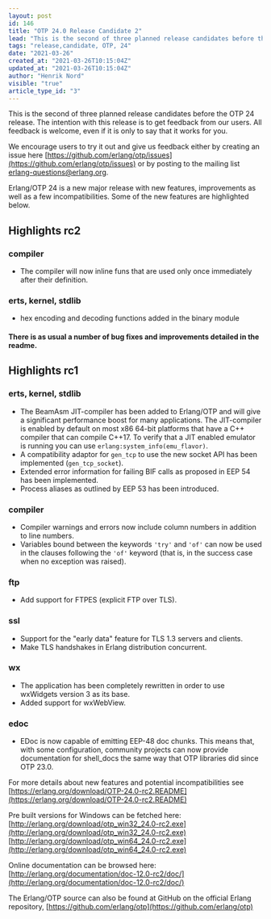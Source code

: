 ```yaml
---
layout: post
id: 146
title: "OTP 24.0 Release Candidate 2"
lead: "This is the second of three planned release candidates before the OTP 24 release."
tags: "release,candidate, OTP, 24"
date: "2021-03-26"
created_at: "2021-03-26T10:15:04Z"
updated_at: "2021-03-26T10:15:04Z"
author: "Henrik Nord"
visible: "true"
article_type_id: "3"
---
```


This is the second of three planned release candidates before the OTP 24 release.
 The intention with this release is to get feedback from our users. All feedback is welcome, even if it is only to say that it works for you.

We encourage users to try it out and give us feedback either by creating an issue here [https://github.com/erlang/otp/issues](https://github.com/erlang/otp/issues)
 or by posting to the mailing list [erlang-questions@erlang.org](mailto:erlang-questions@erlang.org).

Erlang/OTP 24 is a new major release with new features, improvements as well as a few incompatibilities. Some of the new
 features are highlighted below.

## Highlights rc2

### compiler
* The compiler will now inline funs that are used only once immediately after their definition.

### erts, kernel, stdlib
* hex encoding and decoding functions added in the binary module

#### There is as usual a number of bug fixes and improvements detailed in the readme.

## Highlights rc1

### erts, kernel, stdlib
* The BeamAsm JIT-compiler has been added to Erlang/OTP and will give a significant performance boost for many applications.
 The JIT-compiler is enabled by default on most x86 64-bit platforms that have a C++ compiler that can compile C++17.
 To verify that a JIT enabled emulator is running you can use `erlang:system_info(emu_flavor)`.
* A compatibility adaptor for `gen_tcp` to use the new socket API has been implemented (`gen_tcp_socket`).
* Extended error information for failing BIF calls as proposed in EEP 54 has been implemented.
* Process aliases as outlined by EEP 53 has been introduced.

### compiler
* Compiler warnings and errors now include column numbers in addition to line numbers.
* Variables bound between the keywords `'try'` and `'of'` can now be used in the clauses following the `'of'` keyword
 (that is, in the success case when no exception was raised).

### ftp
* Add support for FTPES (explicit FTP over TLS).

### ssl
* Support for the "early data" feature for TLS 1.3 servers and clients.
* Make TLS handshakes in Erlang distribution concurrent.

### wx
* The application has been completely rewritten in order
 to use wxWidgets version 3 as its base.
* Added support for wxWebView.

### edoc
* EDoc is now capable of emitting EEP-48 doc chunks. This means that, with some configuration, community projects
 can now provide documentation for shell_docs the same way that OTP libraries did since OTP 23.0.

For more details about new features and potential incompatibilities see
[https://erlang.org/download/OTP-24.0-rc2.README](https://erlang.org/download/OTP-24.0-rc2.README)

Pre built versions for Windows can be fetched here:
[http://erlang.org/download/otp_win32_24.0-rc2.exe](http://erlang.org/download/otp_win32_24.0-rc2.exe)
[http://erlang.org/download/otp_win64_24.0-rc2.exe](http://erlang.org/download/otp_win64_24.0-rc2.exe)

Online documentation can be browsed here:
[http://erlang.org/documentation/doc-12.0-rc2/doc/](http://erlang.org/documentation/doc-12.0-rc2/doc/)

The Erlang/OTP source can also be found at GitHub on the official Erlang repository,
[https://github.com/erlang/otp](https://github.com/erlang/otp)
